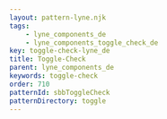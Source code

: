 ```yaml
---
layout: pattern-lyne.njk
tags: 
    - lyne_components_de
    - lyne_components_toggle_check_de
key: toggle-check-lyne_de
title: Toggle-Check
parent: lyne_components_de
keywords: toggle-check
order: 710
patternId: sbbToggleCheck
patternDirectory: toggle
---
```

